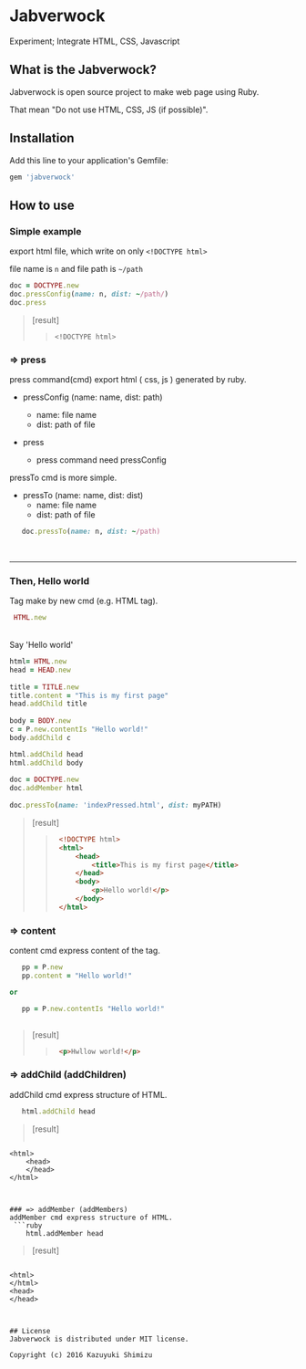 # Jabverwock
Experiment; Integrate HTML, CSS, Javascript

## What is the Jabverwock?
Jabverwock is open source project to make web page using Ruby.

That mean "Do not use HTML, CSS, JS (if possible)".


## Installation

Add this line to your application's Gemfile:

```ruby
gem 'jabverwock'
```

## How to use

### Simple example

export html file, which write on only `<!DOCTYPE html>`

file name is `n` and file path is `~/path`

 ```ruby
 doc = DOCTYPE.new
 doc.pressConfig(name: n, dist: ~/path/)
 doc.press
 ```
> [result]
>>     <!DOCTYPE html>

### => press

press command(cmd) export html ( css,  js ) generated by ruby.


+ pressConfig (name: name, dist: path)
	+ 	name: file name
	+ dist: path of file

+ press
	+ press command need pressConfig		


pressTo cmd is more simple.

+ pressTo (name: name, dist: dist)
	+ name: file name
	+ dist: path of file	

 ```ruby
	doc.pressTo(name: n, dist: ~/path)
 ```
 
 <br>

---
### Then, Hello world
	
Tag make by new cmd (e.g. HTML tag).
 
 ```ruby
  HTML.new
 ```
 
<br>
Say 'Hello world'
	
	
```ruby
html= HTML.new
head = HEAD.new
  
title = TITLE.new
title.content = "This is my first page"
head.addChild title
  
body = BODY.new
c = P.new.contentIs "Hello world!" 
body.addChild c

html.addChild head
html.addChild body
  
doc = DOCTYPE.new
doc.addMember html
  
doc.pressTo(name: 'indexPressed.html', dist: myPATH)

```

>[result]
>>```html
>>	<!DOCTYPE html>
>>	<html>
>>		<head>
>>			<title>This is my first page</title>
>>		</head>
>>		<body>
>>			<p>Hello world!</p> 
>>		</body>
>>	</html>
>>```

### => content
content cmd express content of the tag.

 ```ruby
	pp = P.new
	pp.content = "Hello world!"

or

	pp = P.new.contentIs "Hello world!" 
	  
 ```
>[result]
>>```html
>>	<p>Hwllow world!</p>
>>```

### => addChild (addChildren)
addChild cmd express structure of HTML.

 ```ruby
	html.addChild head
 ```
>[result]
>>```
	<html>
		<head>
		</head>
	</html>
```


### => addMember (addMembers)
addMember cmd express structure of HTML.
 ```ruby
	html.addMember head
 ```
>[result]

>>```
	<html>
	</html>
	<head>
	</head>
```


## License
Jabverwock is distributed under MIT license.

Copyright (c) 2016 Kazuyuki Shimizu
